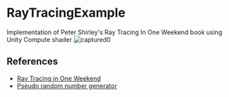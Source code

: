 # RayTracingExample
 Implementation of Peter Shirley's Ray Tracing In One Weekend book using Unity Compute shader
![captured0](https://user-images.githubusercontent.com/18459135/147389949-f6c6d860-4089-4e1c-bde8-dbc50582b888.png)

## References
  - [Ray Tracing in One Weekend][web1]
  - [Pseudo random number generator][web2]

[web1]:            https://github.com/RayTracing/raytracing.github.io
[web2]:            https://github.com/keijiro/ComputePrngTest

